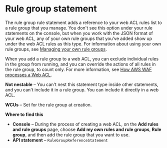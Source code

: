 # Rule group statement<a name="waf-rule-statement-type-rule-group"></a>

The rule group rule statement adds a reference to your web ACL rules list to a rule group that you manage\. You don't see this option under your rule statements on the console, but when you work with the JSON format of your web ACL, any of your own rule groups that you've added show up under the web ACL rules as this type\. For information about using your own rule groups, see [Managing your own rule groups](waf-user-created-rule-groups.md)\.

When you add a rule group to a web ACL, you can exclude individual rules in the group from running, and you can override the actions of all rules in the rule group, to count only\. For more information, see [How AWS WAF processes a Web ACL](web-acl-processing.md)\.

**Not nestable** – You can't nest this statement type inside other statements, and you can't include it in a rule group\. You can include it directly in a web ACL\. 

**WCUs** – Set for the rule group at creation\.

**Where to find this**
+ **Console** – During the process of creating a web ACL, on the **Add rules and rule groups** page, choose **Add my own rules and rule groups**, **Rule group**, and then add the rule group that you want to use\.
+ **API statement** – `RuleGroupReferenceStatement`